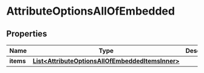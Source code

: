 

# AttributeOptionsAllOfEmbedded


## Properties

| Name | Type | Description | Notes |
|------------ | ------------- | ------------- | -------------|
|**items** | [**List&lt;AttributeOptionsAllOfEmbeddedItemsInner&gt;**](AttributeOptionsAllOfEmbeddedItemsInner.md) |  |  [optional] |



